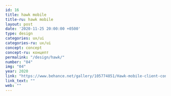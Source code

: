 ```yaml
---
id: 16
title: hawk mobile
title-ru: hawk mobile
layout: post
date: '2020-11-25 20:00:00 +0500'
type: design
categories: ux/ui 
categories-ru: ux/ui
concept: concept
concept-ru: концепт
permalink: "/design/hawk/"
number: "04"
img: "04"
year: 2020
link: "https://www.behance.net/gallery/105774851/Hawk-mobile-client-concept"
link_text: ""
web: ""
---
```

